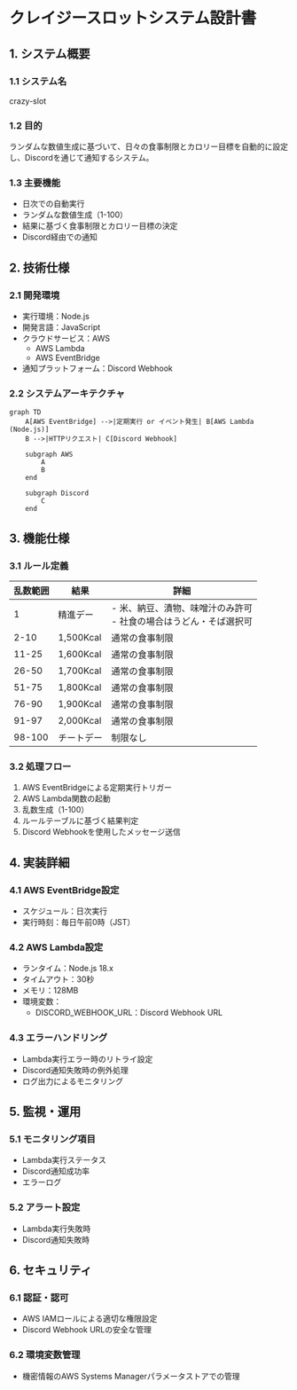 # クレイジースロットシステム設計書

## 1. システム概要

### 1.1 システム名
crazy-slot

### 1.2 目的
ランダムな数値生成に基づいて、日々の食事制限とカロリー目標を自動的に設定し、Discordを通じて通知するシステム。

### 1.3 主要機能
- 日次での自動実行
- ランダムな数値生成（1-100）
- 結果に基づく食事制限とカロリー目標の決定
- Discord経由での通知

## 2. 技術仕様

### 2.1 開発環境
- 実行環境：Node.js
- 開発言語：JavaScript
- クラウドサービス：AWS
  - AWS Lambda
  - AWS EventBridge
- 通知プラットフォーム：Discord Webhook

### 2.2 システムアーキテクチャ
```mermaid
graph TD
    A[AWS EventBridge] -->|定期実行 or イベント発生| B[AWS Lambda (Node.js)]
    B -->|HTTPリクエスト| C[Discord Webhook]
    
    subgraph AWS
        A
        B
    end
    
    subgraph Discord
        C
    end
```

## 3. 機能仕様

### 3.1 ルール定義
| 乱数範囲 | 結果 | 詳細 |
|----------|------|------|
| 1        | 精進デー | - 米、納豆、漬物、味噌汁のみ許可<br>- 社食の場合はうどん・そば選択可 |
| 2-10     | 1,500Kcal | 通常の食事制限 |
| 11-25    | 1,600Kcal | 通常の食事制限 |
| 26-50    | 1,700Kcal | 通常の食事制限 |
| 51-75    | 1,800Kcal | 通常の食事制限 |
| 76-90    | 1,900Kcal | 通常の食事制限 |
| 91-97    | 2,000Kcal | 通常の食事制限 |
| 98-100   | チートデー | 制限なし |

### 3.2 処理フロー
1. AWS EventBridgeによる定期実行トリガー
2. AWS Lambda関数の起動
3. 乱数生成（1-100）
4. ルールテーブルに基づく結果判定
5. Discord Webhookを使用したメッセージ送信

## 4. 実装詳細

### 4.1 AWS EventBridge設定
- スケジュール：日次実行
- 実行時刻：毎日午前0時（JST）

### 4.2 AWS Lambda設定
- ランタイム：Node.js 18.x
- タイムアウト：30秒
- メモリ：128MB
- 環境変数：
  - DISCORD_WEBHOOK_URL：Discord Webhook URL

### 4.3 エラーハンドリング
- Lambda実行エラー時のリトライ設定
- Discord通知失敗時の例外処理
- ログ出力によるモニタリング

## 5. 監視・運用

### 5.1 モニタリング項目
- Lambda実行ステータス
- Discord通知成功率
- エラーログ

### 5.2 アラート設定
- Lambda実行失敗時
- Discord通知失敗時

## 6. セキュリティ

### 6.1 認証・認可
- AWS IAMロールによる適切な権限設定
- Discord Webhook URLの安全な管理

### 6.2 環境変数管理
- 機密情報のAWS Systems Managerパラメータストアでの管理